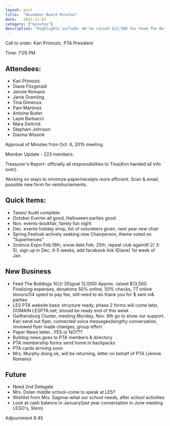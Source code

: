 ```yaml
---
layout: post
title:  "November Board Minutes"
date:   2015-11-03
category: ["minutes"]
description: "Highlights include: We've raised $13,500 for Feed The Bulldogs."
---
```


Call to order: Kari Primozic, PTA President

Time: 7:05 PM

## Attendees:

- Kari Primozic
- Diane Fitzgerald
- Jennie Romano
- Janie Gramling
- Tina Dimenza
- Pam Martinez
- Antoine Butler
- Layle Barbacci
- Mara Deitrick
- Stephani Johnson
- Dianna Wissink

Approval of  Minutes from Oct. 6, 2015 meeting.

Member Update - 223 members.

Treasurer's Report- officially all responsibilities to Tina(Ann handed all info over).

Working on ways to minimize paper/receipts more efficient. Scan & email, possible new form for reimbursements.

## Quick Items:

- Taxes/ Audit complete.
- October Events-all good, Halloween parties good.
- Nov. events-bookfair, family fun night
- Dec. events holiday shop, list of volunteers given, next year new chair
- Spring Festival-actively seeking new Chairperson, theme voted on  "Superheroes"
- Science Expo-Feb.18th, snow date Feb. 25th, repeat club again(K-2/ 3-5), sign up in Dec. 4-5 weeks, add facebook link (Diane) 1st week of Jan.

## New Business

- Feed The Bulldogs 10/2-30(goal 12,000) Approx. raised $13,500. Finalizing expenses, donations 50% online, 50% checks, 77 online donors/54 opted to pay fee, still need to do thank you for $ sent in& parties
- LES PTA website basic structure ready, phase 2 forms will come later, DOMAIN LESPTA.net, should be ready end of this week
- Gaithersburg Cluster, meeting Monday, Nov. 9th go to show our support. Kari send out flyer, connected voice messages(lengthy conversation, reviewed flyer made changes, group effort
- Paper News letter...YES or NO???
- Bulldog news goes to PTA members & directory
- PTA membership forms send home in backpacks
- PTA cards arriving soon
-  Mrs. Murphy doing ok, will be returning, letter on behalf of PTA (Jennie Romano)

## Future

- Need 2nd Delegate
- Mrs. Dolan middle school-come to speak at LES?
- Wishlist from Mrs. Sagona-what our school needs, after school activities
- Look at cash balance in January(last year conversation in June meeting LEGO's, Stem)

Adjournment 8:45

